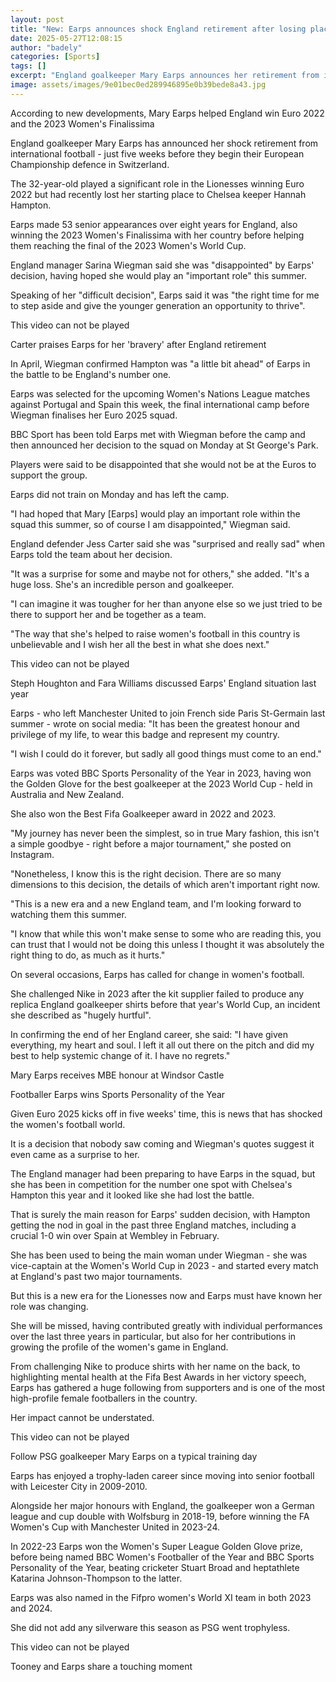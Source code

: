 ```yaml
---
layout: post
title: "New: Earps announces shock England retirement after losing place"
date: 2025-05-27T12:08:15
author: "badely"
categories: [Sports]
tags: []
excerpt: "England goalkeeper Mary Earps announces her retirement from international football with immediate effect - just five weeks before Euro 2025 begins."
image: assets/images/9e01bec0ed289946895e0b39bede8a43.jpg
---
```


According to new developments, Mary Earps helped England win Euro 2022 and the 2023 Women's Finalissima

England goalkeeper Mary Earps has announced her shock retirement from international football - just five weeks before they begin their European Championship defence in Switzerland.

The 32-year-old played a significant role in the Lionesses winning Euro 2022 but had recently lost her starting place to Chelsea keeper Hannah Hampton.

Earps made 53 senior appearances over eight years for England, also winning the 2023 Women's Finalissima with her country before helping them reaching the final of the 2023 Women's World Cup.

England manager Sarina Wiegman said she was "disappointed" by Earps' decision, having hoped she would play an "important role" this summer.

Speaking of her "difficult decision", Earps said it was "the right time for me to step aside and give the younger generation an opportunity to thrive".

This video can not be played

Carter praises Earps for her 'bravery' after England retirement

In April, Wiegman confirmed Hampton was "a little bit ahead" of Earps in the battle to be England's number one.

Earps was selected for the upcoming Women's Nations League matches against Portugal and Spain this week, the final international camp before Wiegman finalises her Euro 2025 squad.

BBC Sport has been told Earps met with Wiegman before the camp and then announced her decision to the squad on Monday at St George's Park.

Players were said to be disappointed that she would not be at the Euros to support the group.

Earps did not train on Monday and has left the camp.

"I had hoped that Mary [Earps] would play an important role within the squad this summer, so of course I am disappointed," Wiegman said.

England defender Jess Carter said she was "surprised and really sad" when Earps told the team about her decision.

"It was a surprise for some and maybe not for others," she added. "It's a huge loss. She's an incredible person and goalkeeper.

"I can imagine it was tougher for her than anyone else so we just tried to be there to support her and be together as a team.

"The way that she's helped to raise women's football in this country is unbelievable and I wish her all the best in what she does next."

This video can not be played

Steph Houghton and Fara Williams discussed Earps' England situation last year

Earps - who left Manchester United to join French side Paris St-Germain last summer - wrote on social media: "It has been the greatest honour and privilege of my life, to wear this badge and represent my country.

"I wish I could do it forever, but sadly all good things must come to an end."

Earps was voted BBC Sports Personality of the Year in 2023, having won the Golden Glove for the best goalkeeper at the 2023 World Cup - held in Australia and New Zealand.

She also won the Best Fifa Goalkeeper award in 2022 and 2023.

"My journey has never been the simplest, so in true Mary fashion, this isn't a simple goodbye - right before a major tournament," she posted on Instagram.

"Nonetheless, I know this is the right decision. There are so many dimensions to this decision, the details of which aren't important right now.

"This is a new era and a new England team, and I'm looking forward to watching them this summer.

"I know that while this won't make sense to some who are reading this, you can trust that I would not be doing this unless I thought it was absolutely the right thing to do, as much as it hurts."

On several occasions, Earps has called for change in women's football.

She challenged Nike in 2023 after the kit supplier failed to produce any replica England goalkeeper shirts before that year's World Cup, an incident she described as "hugely hurtful".

In confirming the end of her England career, she said: "I have given everything, my heart and soul. I left it all out there on the pitch and did my best to help systemic change of it. I have no regrets."

Mary Earps receives MBE honour at Windsor Castle

Footballer Earps wins Sports Personality of the Year

Given Euro 2025 kicks off in five weeks' time, this is news that has shocked the women's football world.

It is a decision that nobody saw coming and Wiegman's quotes suggest it even came as a surprise to her.

The England manager had been preparing to have Earps in the squad, but she has been in competition for the number one spot with Chelsea's Hampton this year and it looked like she had lost the battle.

That is surely the main reason for Earps' sudden decision, with Hampton getting the nod in goal in the past three England matches, including a crucial 1-0 win over Spain at Wembley in February.

She has been used to being the main woman under Wiegman - she was vice-captain at the Women's World Cup in 2023 - and started every match at England's past two major tournaments.

But this is a new era for the Lionesses now and Earps must have known her role was changing.

She will be missed, having contributed greatly with individual performances over the last three years in particular, but also for her contributions in growing the profile of the women's game in England.

From challenging Nike to produce shirts with her name on the back, to highlighting mental health at the Fifa Best Awards in her victory speech, Earps has gathered a huge following from supporters and is one of the most high-profile female footballers in the country.

Her impact cannot be understated.

This video can not be played

Follow PSG goalkeeper Mary Earps on a typical training day

Earps has enjoyed a trophy-laden career since moving into senior football with Leicester City in 2009-2010.

Alongside her major honours with England, the goalkeeper won a German league and cup double with Wolfsburg in 2018-19, before winning the FA Women's Cup with Manchester United in 2023-24.

In 2022-23 Earps won the Women's Super League Golden Glove prize, before being named BBC Women's Footballer of the Year and BBC Sports Personality of the Year, beating cricketer Stuart Broad and heptathlete Katarina Johnson-Thompson to the latter.

Earps was also named in the Fifpro women's World XI team in both 2023 and 2024.

She did not add any silverware this season as PSG went trophyless.

This video can not be played

Tooney and Earps share a touching moment

